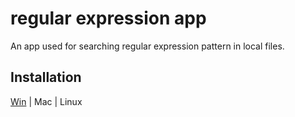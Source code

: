 # regular expression app

An app used for searching regular expression pattern in local files.

## Installation

[Win]() | Mac | Linux

